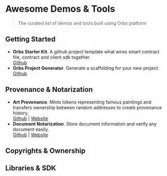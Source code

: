 # Awesome Demos & Tools
> The curated list of demos and tools built using Orbs platform

## Getting Started

* **Orbs Starter Kit**. A github project template what wires smart contract file, contract and client sdk together. <br> [Github](https://github.com/orbs-network/orbs-starter-kit)
* **Orbs Project Generator**. Generate a scaffolding for your new project. <br> [Github](https://github.com/orbs-network/orbs-project-generator)

## Provenance & Notarization
* **Art Provenance**. Mints tokens representing famous paintings and transfers ownership between random addresses to create provenance history. <br> [Github](https://github.com/orbs-network/provenance) | [Website](https://orbs-network.github.io/provenance/#)
* **Document Notarization**. Store document information and verify any document easily. <br> [Github](https://github.com/orbs-network/notary) | [Website](https://orbs-network.github.io/notary/#)

## Copyrights & Ownership

## Libraries & SDK

